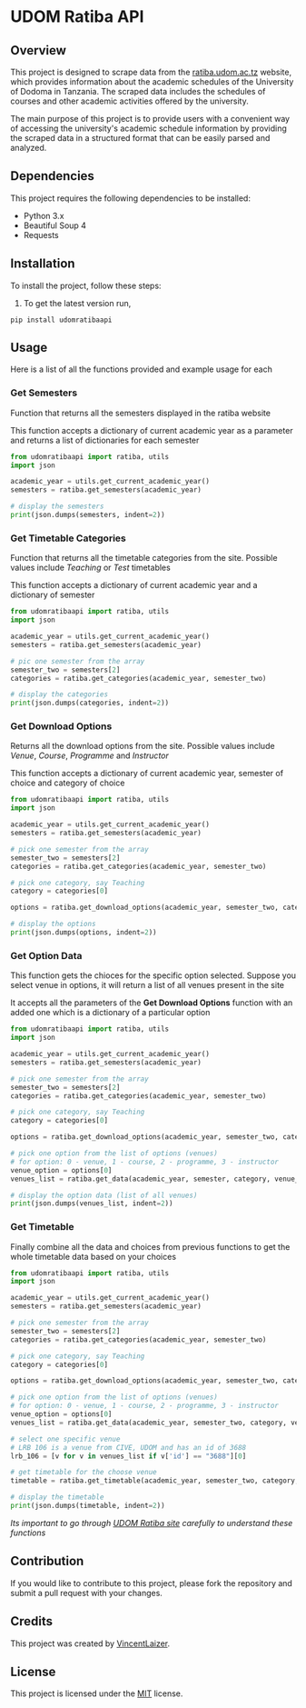 # UDOM Ratiba API

## Overview
This project is designed to scrape data from the [ratiba.udom.ac.tz](https://ratiba.udom.ac.tz) website, which provides information about the academic schedules of the University of Dodoma in Tanzania. The scraped data includes the schedules of courses and other academic activities offered by the university.

The main purpose of this project is to provide users with a convenient way of accessing the university's academic schedule information by providing the scraped data in a structured format that can be easily parsed and analyzed.

## Dependencies
This project requires the following dependencies to be installed:
- Python 3.x
- Beautiful Soup 4
- Requests

## Installation
To install the project, follow these steps:
1. To get the latest version run,

```
pip install udomratibaapi
```

## Usage
Here is a list of all the functions provided and example usage for each

### Get Semesters
Function that returns all the semesters displayed in the ratiba website

This function accepts a dictionary of current academic year as a parameter and returns a list of dictionaries for each semester

```python
from udomratibaapi import ratiba, utils
import json

academic_year = utils.get_current_academic_year()
semesters = ratiba.get_semesters(academic_year)

# display the semesters
print(json.dumps(semesters, indent=2))
```

### Get Timetable Categories
Function that returns all the timetable categories from the site. Possible values include *Teaching* or *Test* timetables

This function accepts a dictionary of current academic year and a dictionary of semester

```python
from udomratibaapi import ratiba, utils
import json

academic_year = utils.get_current_academic_year()
semesters = ratiba.get_semesters(academic_year)

# pic one semester from the array
semester_two = semesters[2]
categories = ratiba.get_categories(academic_year, semester_two)

# display the categories
print(json.dumps(categories, indent=2))
```

### Get Download Options
Returns all the download options from the site. Possible values include *Venue*, *Course*, *Programme* and *Instructor*

This function accepts a dictionary of current academic year, semester of choice and category of choice

```python
from udomratibaapi import ratiba, utils
import json

academic_year = utils.get_current_academic_year()
semesters = ratiba.get_semesters(academic_year)

# pick one semester from the array
semester_two = semesters[2]
categories = ratiba.get_categories(academic_year, semester_two)

# pick one category, say Teaching
category = categories[0]

options = ratiba.get_download_options(academic_year, semester_two, category)

# display the options
print(json.dumps(options, indent=2))
```

### Get Option Data
This function gets the chioces for the specific option selected. Suppose you select venue in options, it will return a list of all venues present in the site

It accepts all the parameters of the **Get Download Options** function with an added one which is a dictionary of a particular option

```python
from udomratibaapi import ratiba, utils
import json

academic_year = utils.get_current_academic_year()
semesters = ratiba.get_semesters(academic_year)

# pick one semester from the array
semester_two = semesters[2]
categories = ratiba.get_categories(academic_year, semester_two)

# pick one category, say Teaching
category = categories[0]

options = ratiba.get_download_options(academic_year, semester_two, category)

# pick one option from the list of options (venues)
# for option: 0 - venue, 1 - course, 2 - programme, 3 - instructor
venue_option = options[0]
venues_list = ratiba.get_data(academic_year, semester, category, venue_option)

# display the option data (list of all venues)
print(json.dumps(venues_list, indent=2))
```

### Get Timetable
Finally combine all the data and choices from previous functions to get the whole timetable data based on your choices

```python
from udomratibaapi import ratiba, utils
import json

academic_year = utils.get_current_academic_year()
semesters = ratiba.get_semesters(academic_year)

# pick one semester from the array
semester_two = semesters[2]
categories = ratiba.get_categories(academic_year, semester_two)

# pick one category, say Teaching
category = categories[0]

options = ratiba.get_download_options(academic_year, semester_two, category)

# pick one option from the list of options (venues)
# for option: 0 - venue, 1 - course, 2 - programme, 3 - instructor
venue_option = options[0]
venues_list = ratiba.get_data(academic_year, semester_two, category, venue_option)

# select one specific venue
# LRB 106 is a venue from CIVE, UDOM and has an id of 3688
lrb_106 = [v for v in venues_list if v['id'] == "3688"][0]

# get timetable for the choose venue
timetable = ratiba.get_timetable(academic_year, semester_two, category, venue_option, lrb_106)

# display the timetable
print(json.dumps(timetable, indent=2))
```

*Its important to go through [UDOM Ratiba site](https://ratiba.udom.ac.tz) carefully to understand these functions*

## Contribution
If you would like to contribute to this project, please fork the repository and submit a pull request with your changes. 

## Credits
This project was created by [VincentLaizer](https://github.com/vincent-laizer). 

## License
This project is licensed under the [MIT]() license.